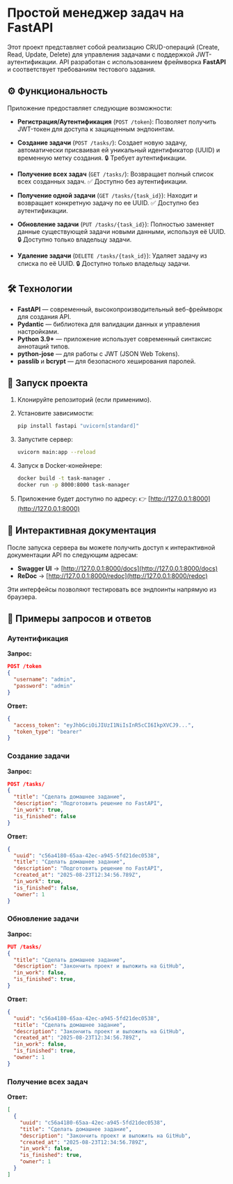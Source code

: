 # Простой менеджер задач на FastAPI

Этот проект представляет собой реализацию CRUD-операций (Create, Read, Update,
Delete) для управления задачами с поддержкой JWT-аутентификации.
API разработан с использованием фреймворка **FastAPI** и соответствует
требованиям тестового задания.

## ⚙️ Функциональность

Приложение предоставляет следующие возможности:

- **Регистрация/Аутентификация** (`POST /token`):
  Позволяет получить JWT-токен для доступа к защищенным эндпоинтам.

- **Создание задачи** (`POST /tasks/`):
  Создает новую задачу, автоматически присваивая ей уникальный идентификатор
  (UUID) и временную метку создания.
  🔒 Требует аутентификации.

- **Получение всех задач** (`GET /tasks/`):
  Возвращает полный список всех созданных задач.
  ✅ Доступно без аутентификации.

- **Получение одной задачи** (`GET /tasks/{task_id}`):
  Находит и возвращает конкретную задачу по ее UUID.
  ✅ Доступно без аутентификации.

- **Обновление задачи** (`PUT /tasks/{task_id}`):
  Полностью заменяет данные существующей задачи новыми данными, используя её UUID.
  🔒 Доступно только владельцу задачи.

- **Удаление задачи** (`DELETE /tasks/{task_id}`):
  Удаляет задачу из списка по её UUID.
  🔒 Доступно только владельцу задачи.

## 🛠️ Технологии

- **FastAPI** — современный, высокопроизводительный веб-фреймворк для создания API.
- **Pydantic** — библиотека для валидации данных и управления настройками.
- **Python 3.9+** — приложение использует современный синтаксис аннотаций типов.
- **python-jose** — для работы с JWT (JSON Web Tokens).
- **passlib** и **bcrypt** — для безопасного хеширования паролей.

## 🚀 Запуск проекта

1. Клонируйте репозиторий (если применимо).
2. Установите зависимости:

   ```bash
   pip install fastapi "uvicorn[standard]"
   ```

3. Запустите сервер:

   ```bash
   uvicorn main:app --reload
   ```

4. Запуск в Docker-конейнере:

   ```bash
   docker build -t task-manager .
   docker run -p 8000:8000 task-manager
   ```

5. Приложение будет доступно по адресу:
   👉 [http://127.0.0.1:8000](http://127.0.0.1:8000)

## 📖 Интерактивная документация

После запуска сервера вы можете получить доступ к интерактивной документации
API по следующим адресам:

- **Swagger UI** → [http://127.0.0.1:8000/docs](http://127.0.0.1:8000/docs)
- **ReDoc** → [http://127.0.0.1:8000/redoc](http://127.0.0.1:8000/redoc)

Эти интерфейсы позволяют тестировать все эндпоинты напрямую из браузера.

## 📌 Примеры запросов и ответов

### Аутентификация

**Запрос:**

```json
POST /token
{
  "username": "admin",
  "password": "admin"
}
```

**Ответ:**

```json
{
  "access_token": "eyJhbGciOiJIUzI1NiIsInR5cCI6IkpXVCJ9...",
  "token_type": "bearer"
}
```

### Создание задачи

**Запрос:**

```json
POST /tasks/
{
  "title": "Сделать домашнее задание",
  "description": "Подготовить решение по FastAPI",
  "in_work": true,
  "is_finished": false
}
```

**Ответ:**

```json
{
  "uuid": "c56a4180-65aa-42ec-a945-5fd21dec0538",
  "title": "Сделать домашнее задание",
  "description": "Подготовить решение по FastAPI",
  "created_at": "2025-08-23T12:34:56.789Z",
  "in_work": true,
  "is_finished": false,
  "owner": 1
}
```

### Обновление задачи

**Запрос:**

```json
PUT /tasks/
{
  "title": "Сделать домашнее задание",
  "description": "Закончить проект и выложить на GitHub",
  "in_work": false,
  "is_finished": true,
}
```

**Ответ:**

```json
{
  "uuid": "c56a4180-65aa-42ec-a945-5fd21dec0538",
  "title": "Сделать домашнее задание",
  "description": "Закончить проект и выложить на GitHub",
  "created_at": "2025-08-23T12:34:56.789Z",
  "in_work": false,
  "is_finished": true,
  "owner": 1
}
```

### Получение всех задач

**Ответ:**

```json
[
  {
    "uuid": "c56a4180-65aa-42ec-a945-5fd21dec0538",
    "title": "Сделать домашнее задание",
    "description": "Закончить проект и выложить на GitHub",
    "created_at": "2025-08-23T12:34:56.789Z",
    "in_work": false,
    "is_finished": true,
    "owner": 1
  }
]
```
